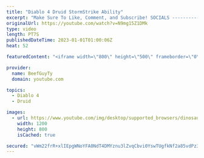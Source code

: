 ```yaml
---
title: "Diablo 4 Druid StormStrike Ability"
excerpt: "Make Sure To Like, Comment, and Subscribe! SOCIALS ---------------------------------------------- Join Our ..."
originalUrl: https://youtube.com/watch?v=N9mg15Z1DMk
type: video
length: PT7S
publishedDateTime: 2023-01-01T01:00:06Z
heat: 52

featuredContent: "<iframe width=\"800\" height=\"500\" frameborder=\"0\" src=\"https://www.youtube.com/embed/N9mg15Z1DMk\" allow=\"accelerometer; autoplay; encrypted-media; gyroscope; picture-in-picture\" allowfullscreen></iframe>"

provider:
  name: BeefGuyTy
  domain: youtube.com

topics:
  - Diablo 4
  - Druid

images:
  - url: https://www.youtube.com/img/desktop/supported_browsers/dinosaur.png
    width: 1200
    height: 800
    isCached: true

secured: "vWm22frR+xlIEpgWNoYFA0NdT4DMYznu3lZvqCbvi0YswTUgfkNf2a85vdPz36fcvOaKU/Hv+TYC07Lep5wLKKis4PlZjk3mL8sgr1jHK9eglrhK04jXHaOWxjyuTtQ7khEK8dIJgxk9HQuPl3co0W02p4qiBaQvIQ1Vz1uqe6/N2k/S9nLJNPjxFhoQepoJl5efHIiRIEpExzlpFBLWfFO5KLElqtZUdmn0swUJpW92ZQ85iDHRkYPKtCeFQnCE7jTY8DO9PDXYDuSWg7k1vz+G3WbBm3D6ATOXcNSdM/S4v6XPyvci+ggxCmmaIGjSLbBUStSr16C/5NwxvoKGEbWW8krD0tJMLxT2lB520o+wGTzN5/oBk55rRQMR7K+myUgqDFOQJcdp6WL3fdgEV4Ib2oYo9KbGrlXzHn4JT2o=;7vYjtp1mNuC4fF5LgMy8BA=="
---
```


